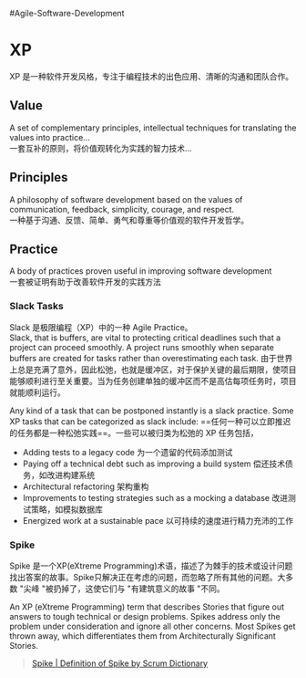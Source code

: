 #Agile-Software-Development

# XP

XP 是一种软件开发风格，专注于编程技术的出色应用、清晰的沟通和团队合作。



## Value

A set of complementary principles, intellectual techniques for translating the values into practice...  
一套互补的原则，将价值观转化为实践的智力技术...

## Principles

A philosophy of software development based on the values of communication, feedback, simplicity, courage, and respect.  
一种基于沟通、反馈、简单、勇气和尊重等价值观的软件开发哲学。

## Practice

A body of practices proven useful in improving software development  
一套被证明有助于改善软件开发的实践方法

### Slack Tasks

Slack 是极限编程（XP）中的一种 Agile Practice。  
Slack, that is buffers, are vital to protecting critical deadlines such that a project can proceed smoothly. A project runs smoothly when separate buffers are created for tasks rather than overestimating each task. 由于世界上总是充满了意外，因此松弛，也就是缓冲区，对于保护关键的最后期限，使项目能够顺利进行至关重要。当为任务创建单独的缓冲区而不是高估每项任务时，项目就能顺利运行。

Any kind of a task that can be postponed instantly is a slack practice. Some XP tasks that can be categorized as slack include: ==任何一种可以立即推迟的任务都是一种松弛实践==。一些可以被归类为松弛的 XP 任务包括，

-   Adding tests to a legacy code 为一个遗留的代码添加测试
-   Paying off a technical debt such as improving a build system 偿还技术债务，如改进构建系统
-   Architectural refactoring 架构重构
-   Improvements to testing strategies such as a mocking a database 改进测试策略，如模拟数据库
-   Energized work at a sustainable pace 以可持续的速度进行精力充沛的工作

### Spike

Spike 是一个XP(eXtreme Programming)术语，描述了为棘手的技术或设计问题找出答案的故事。Spike只解决正在考虑的问题，而忽略了所有其他的问题。大多数 "尖峰 "被扔掉了，这使它们与 "有建筑意义的故事 "不同。

An XP (eXtreme Programming) term that describes Stories that figure out answers to tough technical or design problems. Spikes address only the problem under consideration and ignore all other concerns. Most Spikes get thrown away, which differentiates them from Architecturally Significant Stories.

> [Spike | Definition of Spike by Scrum Dictionary](https://scrumdictionary.com/term/spike/#:~:text=Definition%20of%20Spike%20An%20XP%20%28eXtreme%20Programming%29%20term,away%2C%20which%20differentiates%20them%20from%20Architecturally%20Significant%20Stories.)

